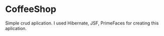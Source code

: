 # CoffeeShop
Simple crud aplication.
I used Hibernate, JSF, PrimeFaces for creating this aplication.
